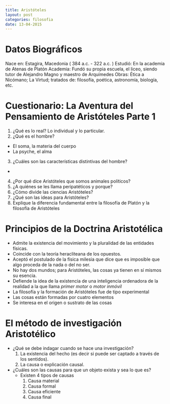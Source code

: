 ```yaml
---
title: Aristóteles
layout: post
categories: filosofia
date: 13-04-2015
---
```


# Datos Biográficos 

Nace en:  Estagira, Macedonia ( 384 a.c. - 322 a.c. )
Estudió: En la academia de Atenas de Platón 
Academia: 
  Fundó su propia escuela, el liceo, siendo tutor de Alejandro Magno y maestro de Arquímedes 
Obras: Ética a Nicómano; La Virtud; tratados de: filosofía, poética, astronomía, biología, etc.

# Cuestionario: La Aventura del Pensamiento de Aristóteles Parte 1

1.  ¿Qué es lo real?
  Lo individual y lo particular.
2.  ¿Qué es el hombre?
  * El soma, la materia del cuerpo
  * La psyche, el alma
3.  ¿Cuáles son las características distintivas del hombre?
  * 
4.  ¿Por qué dice Aristóteles que somos animales políticos?
5.  ¿A quiénes se les llama peripatéticos y porque?
6.  ¿Cómo divide las ciencias Aristóteles?
7.  ¿Qué son las ideas para Aristóteles?
8.  Explique la diferencia fundamental entre la filosofía de Platón y la filosofía de Aristóteles 

# Principios de la Doctrina Aristotélica 

* Admite la existencia del movimiento y la pluralidad de las entidades físicas.
* Coincide con la teoría heracliteana de los opuestos.
* Aceptó el postulado de la física milesia que dice que es imposible que algo proceda de la nada o del no ser.
* No hay dos mundos; para Aristóteles, las cosas ya tienen en sí mismos su esencia.
* Defiende la idea de la existencia de una inteligencia ordenadora de la realidad a la que llama *primer motor* o *motor inmóvil*
* La filosofía y la formación de Aristóteles fue de tipo experimental
* Las cosas están formadas por cuatro elementos
* Se interesa en el origen o sustrato de las cosas

# El método de investigación Aristotélico

* ¿Qué se debe indagar cuando se hace una investigación?
  1. La existencia del hecho (es decir si puede ser captado a través de los sentidos).
  2. La causa o explicación causal.
* ¿Cuáles son las causas para que un objeto exista y sea lo que es?
  - Existen 4 tipos de causas 
    1. Causa material
    2. Causa formal
    3. Causa eficiente
    4. Causa final
  
